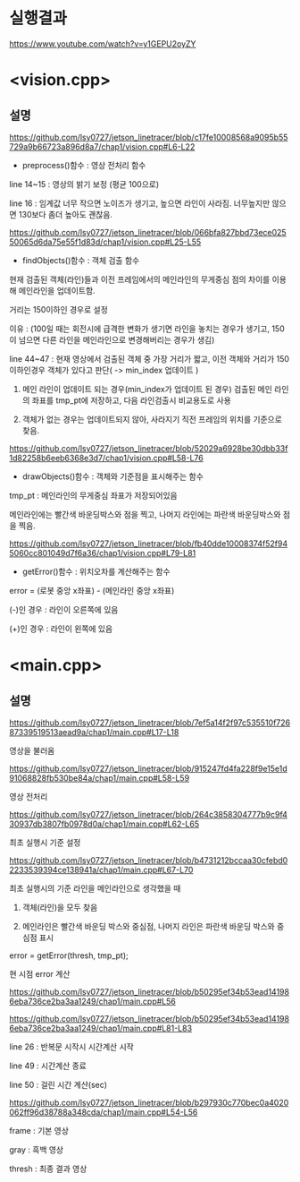 # 실행결과

https://www.youtube.com/watch?v=y1GEPU2oyZY

# <vision.cpp>

## 설명
https://github.com/lsy0727/jetson_linetracer/blob/c17fe10008568a9095b55729a9b66723a896d8a7/chap1/vision.cpp#L6-L22

* preprocess()함수 : 영상 전처리 함수

line 14~15 : 영상의 밝기 보정 (평균 100으로)

line 16 : 임계값 너무 작으면 노이즈가 생기고, 높으면 라인이 사라짐. 너무높지만 않으면 130보다 좀더 높아도 괜찮음.


https://github.com/lsy0727/jetson_linetracer/blob/066bfa827bbd73ece02550065d6da75e55f1d83d/chap1/vision.cpp#L25-L55

* findObjects()함수 : 객체 검출 함수

현재 검출된 객체(라인)들과 이전 프레임에서의 메인라인의 무게중심 점의 차이를 이용해 메인라인을 업데이트함.

거리는 150이하인 경우로 설정

이유 : (100일 때는 회전시에 급격한 변화가 생기면 라인을 놓치는 경우가 생기고, 150이 넘으면 다른 라인을 메인라인으로 변경해버리는 경우가 생김)

line 44~47 :  현재 영상에서 검출된 객체 중 가장 거리가 짧고, 이전 객체와 거리가 150이하인경우 객체가 있다고 판단( -> min_index 업데이트 )

1. 메인 라인이 업데이트 되는 경우(min_index가 업데이트 된 경우) 검출된 메인 라인의 좌표를 tmp_pt에 저장하고, 다음 라인검출시 비교용도로 사용

2. 객체가 없는 경우는 업데이트되지 않아, 사라지기 직전 프레임의 위치를 기준으로 찾음.


https://github.com/lsy0727/jetson_linetracer/blob/52029a6928be30dbb33f1d82258b6eeb6368e3d7/chap1/vision.cpp#L58-L76

* drawObjects()함수 : 객체와 기준점을 표시해주는 함수

tmp_pt : 메인라인의 무게중심 좌표가 저장되어있음

메인라인에는 빨간색 바운딩박스와 점을 찍고, 나머지 라인에는 파란색 바운딩박스와 점을 찍음.


https://github.com/lsy0727/jetson_linetracer/blob/fb40dde10008374f52f945060cc801049d7f6a36/chap1/vision.cpp#L79-L81

* getError()함수 : 위치오차를 계산해주는 함수

error = (로봇 중앙 x좌표) - (메인라인 중앙 x좌표)

(-)인 경우 : 라인이 오른쪽에 있음

(+)인 경우 : 라인이 왼쪽에 있음


# <main.cpp>

## 설명

https://github.com/lsy0727/jetson_linetracer/blob/7ef5a14f2f97c535510f72687339519513aead9a/chap1/main.cpp#L17-L18

영상을 불러옴

https://github.com/lsy0727/jetson_linetracer/blob/915247fd4fa228f9e15e1d91068828fb530be84a/chap1/main.cpp#L58-L59

영상 전처리

https://github.com/lsy0727/jetson_linetracer/blob/264c3858304777b9c9f430937db3807fb0978d0a/chap1/main.cpp#L62-L65

최초 실행시 기준 설정

https://github.com/lsy0727/jetson_linetracer/blob/b4731212bccaa30cfebd02233539394ce138941a/chap1/main.cpp#L67-L70

최초 실행시의 기준 라인을 메인라인으로 생각했을 때

1. 객체(라인)을 모두 찾음
  
2. 메인라인은 빨간색 바운딩 박스와 중심점, 나머지 라인은 파란색 바운딩 박스와 중심점 표시

error = getError(thresh, tmp_pt);

현 시점 error 계산

https://github.com/lsy0727/jetson_linetracer/blob/b50295ef34b53ead141986eba736ce2ba3aa1249/chap1/main.cpp#L56

https://github.com/lsy0727/jetson_linetracer/blob/b50295ef34b53ead141986eba736ce2ba3aa1249/chap1/main.cpp#L81-L83

line 26 : 반복문 시작시 시간계산 시작

line 49 : 시간계산 종료

line 50 : 걸린 시간 계산(sec)

https://github.com/lsy0727/jetson_linetracer/blob/b297930c770bec0a4020062ff96d38788a348cda/chap1/main.cpp#L54-L56

frame : 기본 영상

gray : 흑백 영상

thresh : 최종 결과 영상
